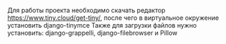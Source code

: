 Для работы проекта необходимо скачать редактор https://www.tiny.cloud/get-tiny/, после чего в виртуальное окружение установить django-tinymce
Также для загрузки файлов нужно установить: django-grappelli, django-filebrowser и Pillow
